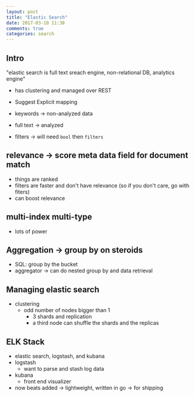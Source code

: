 ```yaml
---
layout: post
title: "Elastic Search"
date: 2017-03-10 11:38
comments: true
categories: search
---
```


## Intro
"elastic search is full text sreach engine, non-relational DB, analytics engine"

  - has clustering and managed over REST
  - Suggest Explicit mapping

  - keywords -> non-analyzed data
  - full text -> analyzed

  - filters -> will need `bool` then `filters`

## relevance -> score meta data field for document match
  - things are ranked
  - filters are faster and don't have relevance (so if you don't care, go with fiters)
  - can boost relevance

## multi-index multi-type
  - lots of power

## Aggregation -> group by on steroids
  - SQL: group by the bucket
  - aggregator -> can do nested group by and data retrieval

## Managing elastic search
  - clustering
    - odd number of nodes bigger than 1
      - 3 shards and replication
      - a third node can shuffle the shards and the replicas

## ELK Stack
  - elastic search, logstash, and kubana
  - logstash
    - want to parse and stash log data
  - kubana
    - front end visualizer
  - now beats added -> lightweight, written in go -> for shipping
